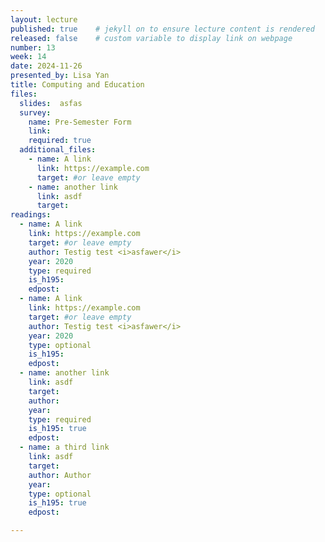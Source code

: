 ```yaml
---
layout: lecture
published: true    # jekyll on to ensure lecture content is rendered
released: false    # custom variable to display link on webpage
number: 13
week: 14
date: 2024-11-26
presented_by: Lisa Yan
title: Computing and Education
files:
  slides:  asfas
  survey:
    name: Pre-Semester Form
    link: 
    required: true
  additional_files:
    - name: A link
      link: https://example.com
      target: #or leave empty
    - name: another link
      link: asdf
      target:
readings:
  - name: A link
    link: https://example.com
    target: #or leave empty
    author: Testig test <i>asfawer</i>
    year: 2020
    type: required
    is_h195:
    edpost:
  - name: A link
    link: https://example.com
    target: #or leave empty
    author: Testig test <i>asfawer</i>
    year: 2020
    type: optional
    is_h195:
    edpost:
  - name: another link
    link: asdf
    target:
    author:
    year:
    type: required
    is_h195: true
    edpost:
  - name: a third link
    link: asdf
    target:
    author: Author
    year:
    type: optional
    is_h195: true
    edpost:

---
```


<!-- information here -->
